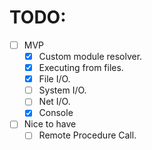 # TODO:
- [ ] MVP
  - [x] Custom module resolver.
  - [x] Executing from files.
  - [x] File I/O.
  - [ ] System I/O.
  - [ ] Net I/O.
  - [x] Console
- [ ] Nice to have
  - [ ] Remote Procedure Call.